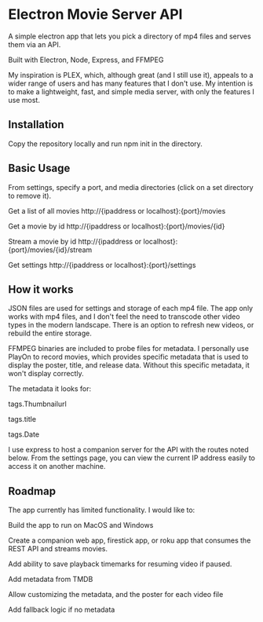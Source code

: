 # Electron Movie Server API
A simple electron app that lets you pick a directory of mp4 files and serves them via an API.

Built with Electron, Node, Express, and FFMPEG

My inspiration is PLEX, which, although great (and I still use it), appeals to a wider range of users and has many features that I don't use. My intention is to make a lightweight, fast, and simple media server, with only the features I use most.

## Installation
Copy the repository locally and run npm init in the directory.

## Basic Usage
From settings, specify a port, and media directories (click on a set directory to remove it).

Get a list of all movies
http://{ipaddress or localhost}:{port}/movies

Get a movie by id
http://{ipaddress or localhost}:{port}/movies/{id}

Stream a movie by id
http://{ipaddress or localhost}:{port}/movies/{id}/stream

Get settings
http://{ipaddress or localhost}:{port}/settings

## How it works
JSON files are used for settings and storage of each mp4 file. The app only works with mp4 files, and I don't feel the need to transcode other video types in the modern landscape. There is an option to refresh new videos, or rebuild the entire storage.

FFMPEG binaries are included to probe files for metadata. I personally use PlayOn to record movies, which provides specific metadata that is used to display the poster, title, and release data. Without this specific metadata, it won't display correctly.

The metadata it looks for:

tags.Thumbnailurl

tags.title

tags.Date

I use express to host a companion server for the API with the routes noted below. From the settings page, you can view the current IP address easily to access it on another machine.

## Roadmap
The app currently has limited functionality. I would like to:

Build the app to run on MacOS and Windows

Create a companion web app, firestick app, or roku app that consumes the REST API and streams movies.

Add ability to save playback timemarks for resuming video if paused.

Add metadata from TMDB

Allow customizing the metadata, and the poster for each video file

Add fallback logic if no metadata
